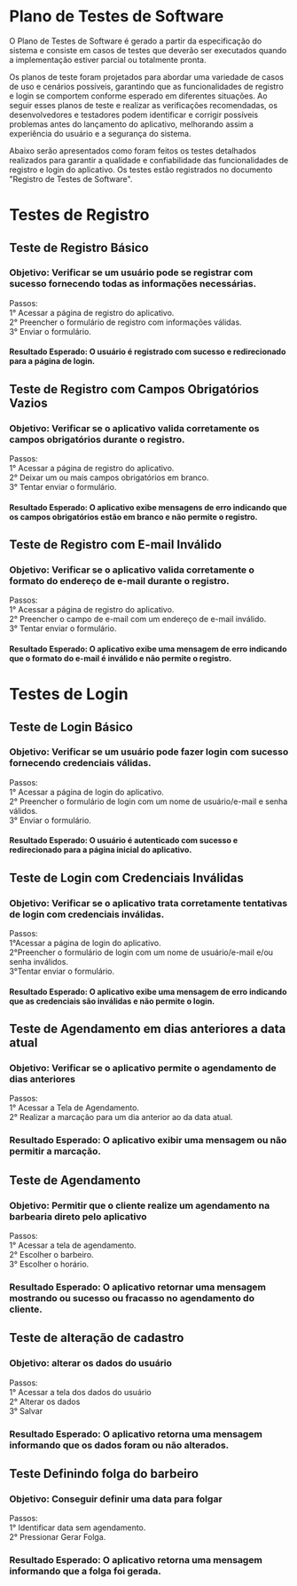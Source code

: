 # Plano de Testes de Software

O Plano de Testes de Software é gerado a partir da especificação do sistema e consiste em casos de testes que deverão ser executados quando a implementação estiver parcial ou totalmente pronta.

Os planos de teste foram projetados para abordar uma variedade de casos de uso e cenários possíveis, garantindo que as funcionalidades de registro e login se comportem conforme esperado em diferentes situações. Ao seguir esses planos de teste e realizar as verificações recomendadas, os desenvolvedores e testadores podem identificar e corrigir possíveis problemas antes do lançamento do aplicativo, melhorando assim a experiência do usuário e a segurança do sistema.

Abaixo serão apresentados como foram feitos os testes detalhados realizados para garantir a qualidade e confiabilidade das funcionalidades de registro e login do aplicativo. Os testes estão registrados no documento "Registro de Testes de Software".

# Testes de Registro
## Teste de Registro Básico
### Objetivo: Verificar se um usuário pode se registrar com sucesso fornecendo todas as informações necessárias.
Passos:<br>
1° Acessar a página de registro do aplicativo.<br>
2° Preencher o formulário de registro com informações válidas.<br>
3° Enviar o formulário.<br>

#### Resultado Esperado: O usuário é registrado com sucesso e redirecionado para a página de login.

## Teste de Registro com Campos Obrigatórios Vazios
### Objetivo: Verificar se o aplicativo valida corretamente os campos obrigatórios durante o registro.
Passos:<br>
1° Acessar a página de registro do aplicativo.<br>
2° Deixar um ou mais campos obrigatórios em branco.<br>
3° Tentar enviar o formulário.<br>

#### Resultado Esperado: O aplicativo exibe mensagens de erro indicando que os campos obrigatórios estão em branco e não permite o registro.

## Teste de Registro com E-mail Inválido
### Objetivo: Verificar se o aplicativo valida corretamente o formato do endereço de e-mail durante o registro.
Passos:<br>
1° Acessar a página de registro do aplicativo.<br>
2° Preencher o campo de e-mail com um endereço de e-mail inválido.<br>
3° Tentar enviar o formulário.<br>

#### Resultado Esperado: O aplicativo exibe uma mensagem de erro indicando que o formato do e-mail é inválido e não permite o registro.

# Testes de Login
## Teste de Login Básico
### Objetivo: Verificar se um usuário pode fazer login com sucesso fornecendo credenciais válidas.
Passos:<br>
1° Acessar a página de login do aplicativo.<br>
2° Preencher o formulário de login com um nome de usuário/e-mail e senha válidos.<br>
3° Enviar o formulário.<br>

#### Resultado Esperado: O usuário é autenticado com sucesso e redirecionado para a página inicial do aplicativo.

## Teste de Login com Credenciais Inválidas
### Objetivo: Verificar se o aplicativo trata corretamente tentativas de login com credenciais inválidas.
Passos:<br>
1°Acessar a página de login do aplicativo.<br>
2°Preencher o formulário de login com um nome de usuário/e-mail e/ou senha inválidos.<br>
3°Tentar enviar o formulário.<br>

#### Resultado Esperado: O aplicativo exibe uma mensagem de erro indicando que as credenciais são inválidas e não permite o login.

## Teste de Agendamento em dias anteriores a data atual
### Objetivo: Verificar se o aplicativo permite o agendamento de dias anteriores
Passos:<br>
1° Acessar a Tela de Agendamento.<br>
2° Realizar a marcação para um dia anterior ao da data atual.<br>

### Resultado Esperado: O aplicativo exibir uma mensagem ou não permitir a marcação.

## Teste de Agendamento
### Objetivo: Permitir que o cliente realize um agendamento na barbearia direto pelo aplicativo
Passos:<br>
1° Acessar a tela de agendamento.<br>
2° Escolher o barbeiro.<br>
3° Escolher o horário.<br>

### Resultado Esperado: O aplicativo retornar uma mensagem mostrando ou sucesso ou fracasso no agendamento do cliente.


## Teste de alteração de cadastro
### Objetivo: alterar os dados do usuário
Passos:<br>
1° Acessar a tela dos dados do usuário<br>
2° Alterar os dados<br>
3° Salvar<br>

### Resultado Esperado: O aplicativo retorna uma mensagem informando que os dados foram ou não alterados.

## Teste Definindo folga do barbeiro
### Objetivo: Conseguir definir uma data para folgar
Passos:<br>
1° Identificar data sem agendamento.<br>
2° Pressionar Gerar Folga.<br>

### Resultado Esperado: O aplicativo retorna uma mensagem informando que a folga foi gerada.
